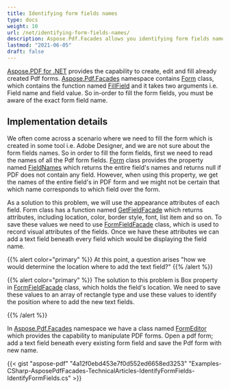 ```yaml
---
title: Identifying form fields names
type: docs
weight: 10
url: /net/identifying-form-fields-names/
description: Aspose.Pdf.Facades allows you identifying form fields names using Form Class.
lastmod: "2021-06-05"
draft: false
---
```


[Aspose.PDF for .NET](/pdf/net/) provides the capability to create, edit and fill already created Pdf forms. [Aspose.Pdf.Facades](https://reference.aspose.com/pdf/net/aspose.pdf.facades) namespace contains [Form](https://reference.aspose.com/pdf/net/aspose.pdf.facades/form) class, which contains the function named [FillField](https://reference.aspose.com/pdf/net/aspose.pdf.facades/form/methods/fillfield/index) and it takes two arguments i.e. Field name and field value. So in-order to fill the form fields, you must be aware of the exact form field name.

## Implementation details

We often come across a scenario where we need to fill the form which is created in some tool i.e. Adobe Designer, and we are not sure about the form fields names. So in order to fill the form fields, first we need to read the names of all the Pdf form fields. [Form](https://reference.aspose.com/pdf/net/aspose.pdf.facades/form) class provides the property named [FieldNames](https://reference.aspose.com/pdf/net/aspose.pdf.facades/form/properties/fieldnames) which returns the entire field's names and returns null if PDF does not contain any field. However, when using this property, we get the names of the entire field's in PDF form and we might not be certain that which name corresponds to which field over the form.

As a solution to this problem, we will use the appearance attributes of each field. Form class has a function named [GetFieldFacade](https://reference.aspose.com/pdf/net/aspose.pdf.facades/form/methods/getfieldfacade) which returns attributes, including location, color, border style, font, list item and so on. To save these values we need to use [FormFieldFacade](https://reference.aspose.com/pdf/net/aspose.pdf.facades/FormFieldFacade) class, which is used to record visual attributes of the fields. Once we have these attributes we can add a text field beneath every field which would be displaying the field name.

{{% alert color="primary" %}}
At this point, a question arises "how we would determine the location where to add the text field?"
{{% /alert %}}

{{% alert color="primary" %}}
The solution to this problem is Box property in [FormFieldFacade](https://reference.aspose.com/pdf/net/aspose.pdf.facades/FormFieldFacade) class, which holds the field's location. We need to save these values to an array of rectangle type and use these values to identify the position where to add the new text fields.

{{% /alert %}}

In [Aspose.Pdf.Facades](https://reference.aspose.com/pdf/net/aspose.pdf.facades) namespace we have a class named [FormEditor](https://reference.aspose.com/pdf/net/aspose.pdf.facades/FormEditor) which provides the capability to manipulate PDF forms. Open a pdf form; add a text field beneath every existing form field and save the Pdf form with new name.

{{< gist "aspose-pdf" "4a12f0ebd453e7f0d552ed6658ed3253" "Examples-CSharp-AsposePdfFacades-TechnicalArticles-IdentifyFormFields-IdentifyFormFields.cs" >}}
